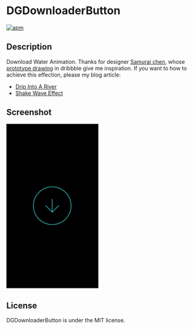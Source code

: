# DGDownloaderButton
[![apm](https://img.shields.io/apm/l/vim-mode.svg?maxAge=2592000)]()

## Description

Download Water Animation. Thanks for designer [Samurai chen](https://dribbble.com/SamuraiChen), whose [prototype drawing](https://dribbble.com/shots/2785355-Animation-on-a-concept-draft-downloads) in dribbble give me inspiration. 
If you want to how to achieve this effection, please my blog article:

* [Drip Into A River](https://desgard.com/2016/06/28/DGDownloaderButton/)
* [Shake Wave Effect](https://desgard.com/2016/06/29/DGDownloaderButton2/)

## Screenshot

<img src="shot.gif" alt="img" width="240px">

## License

DGDownloaderButton is under the MIT license.
